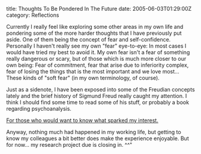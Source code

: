 title: Thoughts To Be Pondered In The Future
date: 2005-06-03T01:29:00Z
category: Reflections

Currently I really feel like exploring some other areas in my own life and pondering some of the more harder thoughts that I have previously put aside. One of them being the concept of fear and self-confidence. Personally I haven't really see my own "fear" eye-to-eye: In most cases I would have tried my best to avoid it. My own fear isn't a fear of something really dangerous or scary, but of those which is much more closer to our own being: Fear of commitment, fear that arise due to inferiority complex, fear of losing the things that is the most important and we love most… These kinds of "soft fear" (in my own terminology, of course).

Just as a sidenote, I have been exposed into some of the Freudian concepts lately and the brief history of Sigmund Freud really caught my attention. I think I should find some time to read some of his stuff, or probably a book regarding psychoanalysis.

[For those who would want to know what sparked my interest.](http://en.wikipedia.org/wiki/Sigmund_Freud)

Anyway, nothing much had happened in my working life, but getting to know my colleagues a bit better does make the experience enjoyable. But for now… my research project due is closing in. ^^"
